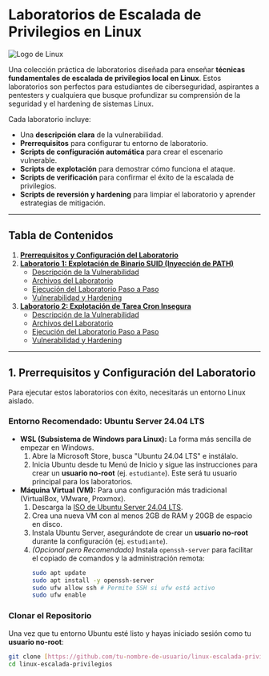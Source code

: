 # Laboratorios de Escalada de Privilegios en Linux

![Logo de Linux](https://upload.wikimedia.org/wikipedia/commons/thumb/3/35/Tux.svg/1200px-Tux.svg.png)

Una colección práctica de laboratorios diseñada para enseñar **técnicas fundamentales de escalada de privilegios local en Linux**. Estos laboratorios son perfectos para estudiantes de ciberseguridad, aspirantes a pentesters y cualquiera que busque profundizar su comprensión de la seguridad y el hardening de sistemas Linux.

Cada laboratorio incluye:
* Una **descripción clara** de la vulnerabilidad.
* **Prerrequisitos** para configurar tu entorno de laboratorio.
* **Scripts de configuración automática** para crear el escenario vulnerable.
* **Scripts de explotación** para demostrar cómo funciona el ataque.
* **Scripts de verificación** para confirmar el éxito de la escalada de privilegios.
* **Scripts de reversión y hardening** para limpiar el laboratorio y aprender estrategias de mitigación.

---

## Tabla de Contenidos

1.  [**Prerrequisitos y Configuración del Laboratorio**](#1-prerrequisitos-y-configuración-del-laboratorio)
2.  [**Laboratorio 1: Explotación de Binario SUID (Inyección de PATH)**](#2-laboratorio-1-explotación-de-binario-suid-inyección-de-path)
    * [Descripción de la Vulnerabilidad](#descripción-de-la-vulnerabilidad-1)
    * [Archivos del Laboratorio](#archivos-del-laboratorio-1)
    * [Ejecución del Laboratorio Paso a Paso](#ejecución-del-laboratorio-paso-a-paso-1)
    * [Vulnerabilidad y Hardening](#vulnerabilidad-y-hardening-1)
3.  [**Laboratorio 2: Explotación de Tarea Cron Insegura**](#3-laboratorio-2-explotación-de-tarea-cron-insegura)
    * [Descripción de la Vulnerabilidad](#descripción-de-la-vulnerabilidad-2)
    * [Archivos del Laboratorio](#archivos-del-laboratorio-2)
    * [Ejecución del Laboratorio Paso a Paso](#ejecución-del-laboratorio-paso-a-paso-2)
    * [Vulnerabilidad y Hardening](#vulnerabilidad-y-hardening-2)

---

## 1. Prerrequisitos y Configuración del Laboratorio

Para ejecutar estos laboratorios con éxito, necesitarás un entorno Linux aislado.

### Entorno Recomendado: Ubuntu Server 24.04 LTS

* **WSL (Subsistema de Windows para Linux):** La forma más sencilla de empezar en Windows.
    1.  Abre la Microsoft Store, busca "Ubuntu 24.04 LTS" e instálalo.
    2.  Inicia Ubuntu desde tu Menú de Inicio y sigue las instrucciones para crear un **usuario no-root** (ej. `estudiante`). Este será tu usuario principal para los laboratorios.
* **Máquina Virtual (VM):** Para una configuración más tradicional (VirtualBox, VMware, Proxmox).
    1.  Descarga la [ISO de Ubuntu Server 24.04 LTS](https://ubuntu.com/download/server).
    2.  Crea una nueva VM con al menos 2GB de RAM y 20GB de espacio en disco.
    3.  Instala Ubuntu Server, asegurándote de crear un **usuario no-root** durante la configuración (ej. `estudiante`).
    4.  *(Opcional pero Recomendado)* Instala `openssh-server` para facilitar el copiado de comandos y la administración remota:
        ```bash
        sudo apt update
        sudo apt install -y openssh-server
        sudo ufw allow ssh # Permite SSH si ufw está activo
        sudo ufw enable
        ```

### Clonar el Repositorio

Una vez que tu entorno Ubuntu esté listo y hayas iniciado sesión como tu **usuario no-root**:

```bash
git clone [https://github.com/tu-nombre-de-usuario/linux-escalada-privilegios.git](https://github.com/tu-nombre-de-usuario/linux-escalada-privilegios.git)
cd linux-escalada-privilegios
